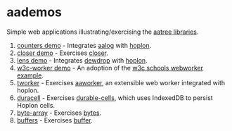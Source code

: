 # aademos
Simple web applications illustrating/exercising the 
[aatree libraries](https://github.com/aatree).

1. [counters demo](https://github.com/aatree/aademos/tree/master/counters) -
Integrates [aalog](https://github.com/aatree/aautil#aalog) with 
[hoplon](https://github.com/hoplon/hoplon).
1. [closer demo](https://github.com/aatree/aademos/tree/master/closer) -
Exercises [closer](https://github.com/aatree/aautil#closer).
1. [lens demo](https://github.com/aatree/aademos/tree/master/lens) -
Integrates [dewdrop](https://github.com/aatree/aautil#dewdrop) with 
[hoplon](https://github.com/hoplon/hoplon).
1. [w3c-worker demo](https://github.com/aatree/aademos/tree/master/w3c-worker) -
An adoption of the 
[w3c schools webworker example](http://www.w3schools.com/html/html5_webworkers.asp).
1. [tworker](https://github.com/aatree/aademos/tree/master/tworker) -
Exercises [aaworker](https://github.com/aatree/aaworker),
an extensible web worker integrated with hoplon.
1. [duracell](https://github.com/aatree/aademos/tree/master/duracell) -
Exercises [durable-cells](https://github.com/aatree/durable-cells),
which uses IndexedDB to persist Hoplon cells.
1. [byte-array](https://github.com/aatree/aademos/tree/master/byte-array) -
Exercises [bytes](https://github.com/aatree/aautil#bytes).
1. [buffers](https://github.com/aatree/aademos/tree/master/buffers) -
Exercises [buffer](https://github.com/aatree/aautil#buffer).
